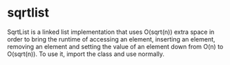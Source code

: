 # sqrtlist
SqrtList is a linked list implementation that uses O(sqrt(n)) extra space in order to bring the runtime of accessing an element, inserting an element, removing an element and setting the value of an element down from O(n) to O(sqrt(n)).
To use it, import the class and use normally.
